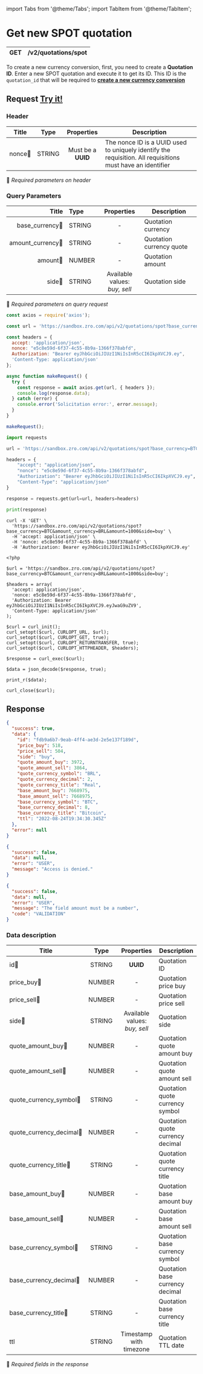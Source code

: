 import Tabs from '@theme/Tabs';
import TabItem from '@theme/TabItem';

# Get new SPOT quotation

| GET      | /v2/quotations/spot |
| ---------| ------------------- |

To create a new currency conversion, first, you need to create a **Quotation ID**. Enter a new SPOT quotation and execute it to get its ID. This ID is the `quotation_id` that will be required to **[create a new currency conversion](../conversion/create-new-conversion.md)**




## Request <a href="https://sandbox.zro.com/api/api/" class="try-btn">Try it!</a>

### Header

| Title                      | Type       | Properties                       | Description |
| ---------------------------| :---------:|:-------------------------------: |----------------------------------------------------------------------------------------------------------------|
| nonce:small_orange_diamond:| STRING     | Must be a **UUID**           | The nonce ID is a UUID   used to uniquely identify the requisition. All requisitions must have an identifier|
:small_orange_diamond: *Required parameters on header*

### Query Parameters

| Title                                 | Type       | Properties                          |Description              |
| -------------------------------------:|:-----------|:-----------------------------------:|------------------------ |
| base_currency:small_orange_diamond:   | STRING     | -                                   | Quotation currency      |
| amount_currency:small_orange_diamond: | STRING     | -                                   | Quotation currency quote|
| amount:small_orange_diamond:          | NUMBER     | -                                   | Quotation amount        |
| side:small_orange_diamond:            | STRING     | Available values:<br/> *buy, sell*  | Quotation side          |
:small_orange_diamond: *Required parameters on query request*


<Tabs>
<TabItem value="js" label="NodeJS">

```js title=Axios
const axios = require('axios');

const url = 'https://sandbox.zro.com/api/v2/quotations/spot?base_currency=BTC&amount_currency=BRL&amount=1000&side=buy';

const headers = {
  accept: 'application/json',
  nonce: "e5c8e59d-6f37-4c55-8b9a-1366f378abfd",
  Authorization: "Bearer eyJhbGciOiJIUzI1NiIsInR5cCI6IkpXVCJ9.ey",
  'Content-Type: application/json'
};

async function makeRequest() {
  try {
    const response = await axios.get(url, { headers });
    console.log(response.data);
  } catch (error) {
    console.error('Solicitation error:', error.message);
  }
}

makeRequest();
```
</TabItem>
<TabItem value="py" label="Python">

```python title=Requests
import requests

url = 'https://sandbox.zro.com/api/v2/quotations/spot?base_currency=BTC&amount_currency=BRL&amount=1000&side=buy'

headers = {
    "accept": "application/json",
    "nonce": "e5c8e59d-6f37-4c55-8b9a-1366f378abfd",
    "Authorization": "Bearer eyJhbGciOiJIUzI1NiIsInR5cCI6IkpXVCJ9.ey",
    "Content-Type": "application/json"
}

response = requests.get(url=url, headers=headers)

print(response)
```
</TabItem>
<TabItem value="shell" label="Shell">

```shell title=CURL
curl -X 'GET' \
  'https://sandbox.zro.com/api/v2/quotations/spot?base_currency=BTC&amount_currency=BRL&amount=1000&side=buy' \
  -H 'accept: application/json' \
  -H 'nonce: e5c8e59d-6f37-4c55-8b9a-1366f378abfd' \
  -H 'Authorization: Bearer eyJhbGciOiJIUzI1NiIsInR5cCI6IkpXVCJ9.ey'
```
</TabItem>
<TabItem value="php" label="PHP">

```shell title=CURL
<?php

$url = 'https://sandbox.zro.com/api/v2/quotations/spot?base_currency=BTC&amount_currency=BRL&amount=1000&side=buy';

$headers = array(
  'accept: application/json',
  'nonce: e5c8e59d-6f37-4c55-8b9a-1366f378abfd',
  'Authorization: Bearer eyJhbGciOiJIUzI1NiIsInR5cCI6IkpXVCJ9.eyJwaG9uZV9',
  'Content-Type: application/json'
);

$curl = curl_init();
curl_setopt($curl, CURLOPT_URL, $url);
curl_setopt($curl, CURLOPT_GET, true);
curl_setopt($curl, CURLOPT_RETURNTRANSFER, true);
curl_setopt($curl, CURLOPT_HTTPHEADER, $headers);

$response = curl_exec($curl);

$data = json_decode($response, true);

print_r($data);

curl_close($curl);
```
</TabItem>
</Tabs>

## Response


<Tabs>
<TabItem value="200" label="200">

```json  title=/v2/quotations/spot
{
  "success": true,
  "data": {
    "id": "fdb9a6b7-9eab-4ff4-ae3d-2e5e137f189d",
    "price_buy": 518,
    "price_sell": 504,
    "side": "buy",
    "quote_amount_buy": 3972,
    "quote_amount_sell": 3864,
    "quote_currency_symbol": "BRL",
    "quote_currency_decimal": 2,
    "quote_currency_title": "Real",
    "base_amount_buy": 7668975,
    "base_amount_sell": 7668975,
    "base_currency_symbol": "BTC",
    "base_currency_decimal": 8,
    "base_currency_title": "Bitcoin",
    "ttl": "2022-08-24T19:34:30.345Z"
  },
  "error": null
}
```
</TabItem>
<TabItem value="401" label="401">

```json  title=/v2/quotations/spot
{
  "success": false,
  "data": null,
  "error": "USER",
  "message": "Access is denied."
}
```
</TabItem>
<TabItem value="422" label="422">

```json  title=/v2/quotations/spot
{
  "success": false,
  "data": null,
  "error": "USER",
  "message": "The field amount must be a number",
  "code": "VALIDATION"
}
```
</TabItem>
</Tabs>

### Data description

| Title                                         | Type   |Properties                          | Description                     |
| --------------------------------------------  |:------:|:----------------------------------:|---------------------------------|
| id:small_orange_diamond:                      | STRING |**UUID**                            | Quotation ID                    |
| price_buy:small_orange_diamond:               | NUMBER |-                                   | Quotation price buy             |
| price_sell:small_orange_diamond:              | NUMBER |-                                   | Quotation price sell            |
| side:small_orange_diamond:                    | STRING |Available values: <br/>*buy, sell*  | Quotation side                  |
| quote_amount_buy:small_orange_diamond:        | NUMBER |-                                   | Quotation quote amount buy      |
| quote_amount_sell:small_orange_diamond:       | NUMBER |-                                   | Quotation quote amount sell     |
| quote_currency_symbol:small_orange_diamond:   | STRING |-                                   | Quotation quote currency symbol |
| quote_currency_decimal:small_orange_diamond:  | NUMBER |-                                   | Quotation quote currency decimal|
| quote_currency_title:small_orange_diamond:    | STRING |-                                   | Quotation quote currency title  |
| base_amount_buy:small_orange_diamond:         | NUMBER |-                                   | Quotation base amount buy       |
| base_amount_sell:small_orange_diamond:        | NUMBER |-                                   | Quotation base amount sell      |
| base_currency_symbol:small_orange_diamond:    | STRING |-                                   | Quotation base currency symbol  |
| base_currency_decimal:small_orange_diamond:   | NUMBER |-                                   | Quotation base currency decimal |
| base_currency_title:small_orange_diamond:     | STRING |-                                   | Quotation base currency title   |
| ttl                                           | STRING |Timestamp with timezone             | Quotation TTL date              |
:small_orange_diamond: *Required fields in the response*
